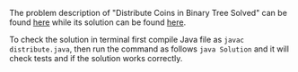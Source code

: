 The problem description of "Distribute Coins in Binary Tree
Solved" can be found [here](https://leetcode.com/problems/distribute-coins-in-binary-tree/) while its solution can be found [here](https://github.com/aurimas13/Solutions-To-Problems/blob/main/LeetCode/Java%20Solutions/Distribute%20Coins%20in%20Binary%20Tree%20Solved/gistribute.java).

To check the solution in terminal first compile Java file as `javac distribute.java`, then run the command as follows `java Solution` and it will check tests and if the solution works correctly.